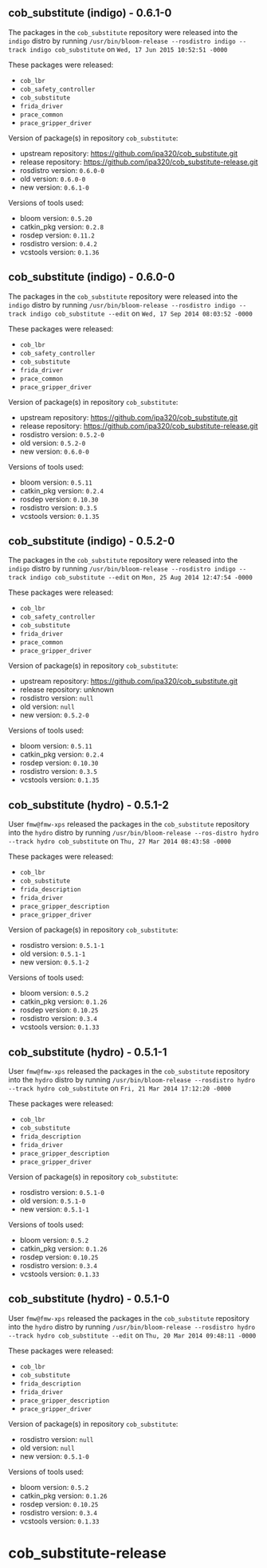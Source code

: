 ## cob_substitute (indigo) - 0.6.1-0

The packages in the `cob_substitute` repository were released into the `indigo` distro by running `/usr/bin/bloom-release --rosdistro indigo --track indigo cob_substitute` on `Wed, 17 Jun 2015 10:52:51 -0000`

These packages were released:
- `cob_lbr`
- `cob_safety_controller`
- `cob_substitute`
- `frida_driver`
- `prace_common`
- `prace_gripper_driver`

Version of package(s) in repository `cob_substitute`:
- upstream repository: https://github.com/ipa320/cob_substitute.git
- release repository: https://github.com/ipa320/cob_substitute-release.git
- rosdistro version: `0.6.0-0`
- old version: `0.6.0-0`
- new version: `0.6.1-0`

Versions of tools used:
- bloom version: `0.5.20`
- catkin_pkg version: `0.2.8`
- rosdep version: `0.11.2`
- rosdistro version: `0.4.2`
- vcstools version: `0.1.36`


## cob_substitute (indigo) - 0.6.0-0

The packages in the `cob_substitute` repository were released into the `indigo` distro by running `/usr/bin/bloom-release --rosdistro indigo --track indigo cob_substitute --edit` on `Wed, 17 Sep 2014 08:03:52 -0000`

These packages were released:
- `cob_lbr`
- `cob_safety_controller`
- `cob_substitute`
- `frida_driver`
- `prace_common`
- `prace_gripper_driver`

Version of package(s) in repository `cob_substitute`:
- upstream repository: https://github.com/ipa320/cob_substitute.git
- release repository: https://github.com/ipa320/cob_substitute-release.git
- rosdistro version: `0.5.2-0`
- old version: `0.5.2-0`
- new version: `0.6.0-0`

Versions of tools used:
- bloom version: `0.5.11`
- catkin_pkg version: `0.2.4`
- rosdep version: `0.10.30`
- rosdistro version: `0.3.5`
- vcstools version: `0.1.35`


## cob_substitute (indigo) - 0.5.2-0

The packages in the `cob_substitute` repository were released into the `indigo` distro by running `/usr/bin/bloom-release --rosdistro indigo --track indigo cob_substitute --edit` on `Mon, 25 Aug 2014 12:47:54 -0000`

These packages were released:
- `cob_lbr`
- `cob_safety_controller`
- `cob_substitute`
- `frida_driver`
- `prace_common`
- `prace_gripper_driver`

Version of package(s) in repository `cob_substitute`:
- upstream repository: https://github.com/ipa320/cob_substitute.git
- release repository: unknown
- rosdistro version: `null`
- old version: `null`
- new version: `0.5.2-0`

Versions of tools used:
- bloom version: `0.5.11`
- catkin_pkg version: `0.2.4`
- rosdep version: `0.10.30`
- rosdistro version: `0.3.5`
- vcstools version: `0.1.35`


## cob_substitute (hydro) - 0.5.1-2

User `fmw@fmw-xps` released the packages in the `cob_substitute` repository into the `hydro` distro by running `/usr/bin/bloom-release --ros-distro hydro --track hydro cob_substitute` on `Thu, 27 Mar 2014 08:43:58 -0000`

These packages were released:
- `cob_lbr`
- `cob_substitute`
- `frida_description`
- `frida_driver`
- `prace_gripper_description`
- `prace_gripper_driver`

Version of package(s) in repository `cob_substitute`:
- rosdistro version: `0.5.1-1`
- old version: `0.5.1-1`
- new version: `0.5.1-2`

Versions of tools used:
- bloom version: `0.5.2`
- catkin_pkg version: `0.1.26`
- rosdep version: `0.10.25`
- rosdistro version: `0.3.4`
- vcstools version: `0.1.33`


## cob_substitute (hydro) - 0.5.1-1

User `fmw@fmw-xps` released the packages in the `cob_substitute` repository into the `hydro` distro by running `/usr/bin/bloom-release --rosdistro hydro --track hydro cob_substitute` on `Fri, 21 Mar 2014 17:12:20 -0000`

These packages were released:
- `cob_lbr`
- `cob_substitute`
- `frida_description`
- `frida_driver`
- `prace_gripper_description`
- `prace_gripper_driver`

Version of package(s) in repository `cob_substitute`:
- rosdistro version: `0.5.1-0`
- old version: `0.5.1-0`
- new version: `0.5.1-1`

Versions of tools used:
- bloom version: `0.5.2`
- catkin_pkg version: `0.1.26`
- rosdep version: `0.10.25`
- rosdistro version: `0.3.4`
- vcstools version: `0.1.33`


## cob_substitute (hydro) - 0.5.1-0

User `fmw@fmw-xps` released the packages in the `cob_substitute` repository into the `hydro` distro by running `/usr/bin/bloom-release --rosdistro hydro --track hydro cob_substitute --edit` on `Thu, 20 Mar 2014 09:48:11 -0000`

These packages were released:
- `cob_lbr`
- `cob_substitute`
- `frida_description`
- `frida_driver`
- `prace_gripper_description`
- `prace_gripper_driver`

Version of package(s) in repository `cob_substitute`:
- rosdistro version: `null`
- old version: `null`
- new version: `0.5.1-0`

Versions of tools used:
- bloom version: `0.5.2`
- catkin_pkg version: `0.1.26`
- rosdep version: `0.10.25`
- rosdistro version: `0.3.4`
- vcstools version: `0.1.33`


cob_substitute-release
======================

